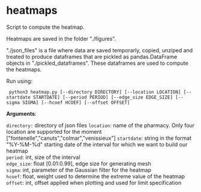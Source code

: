# heatmaps
Script to compute the heatmap.

Heatmaps are saved in the folder "./figures". 

"./json_files" is a file where data are saved temporarly, copied, unziped and treated to produce dataframes that are pickled as pandas.DataFrame objects in "./pickled_dataframes". These dataframes are used to compute the heatmaps.


Run using:


`
python3 heatmap.py [--directory DIRECTORY] [--location LOCATION] [--startdate STARTDATE] [--period PERIOD] [--edge_size EDGE_SIZE] [--sigma SIGMA] [--hcoef HCOEF] [--offset OFFSET]`

**Arguments**:

`directory:` directory of json files 
`location`: name of the pharmacy. Only four location are supported for the moment ["fontenelle","canuts","colmar","venissieux"] 
`startdate`: string in the format "%Y-%M-%d" starting date of the interval for which we want to build our heatmap  
`period`: int, size of the interval   
`edge_size`: float [0.01:0.99], edge size for generating mesh   
`sigma`: int, parameter of the Gaussian filter for the heatmap    
`hcoef`: float, weight used to determine the extreme value of the heatmap     
`offset`: int, offset applied when plotting and used for limit specification      

